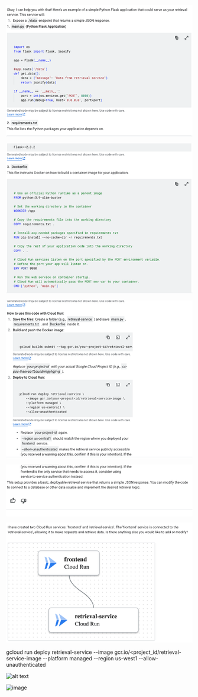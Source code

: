 
![alt text](image-1.png)

![alt text](image-2.png)


![alt text](image-3.png)


![alt text](image-4.png)

![alt text](image-5.png)

gcloud run deploy retrieval-service --image gcr.io/<project_id/retrieval-service-image  --platform managed  --region us-west1  --allow-unauthenticated

![alt text](image-8.png)

<img width="340" height="380" alt="image" src="https://github.com/user-attachments/assets/0e82b127-d698-42c2-8e4e-94a86176cf96" />
